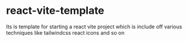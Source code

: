 # react-vite-template
Its is template for starting a react vite project which is include off various techniques like tailwindcss react icons and so on  
